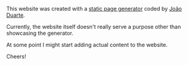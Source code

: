 This website was created with a [static page generator](https://github.com/jduar) coded by [João Duarte](https://github.com/jduar).

Currently, the website itself doesn't really serve a purpose other than showcasing the generator.

At some point I might start adding actual content to the website.

Cheers!
